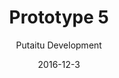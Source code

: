 ---
title: 'Prototype 5'
footer: d27bd9b77239ed4ed6384199c0867d749f549842
sections:
    -
        template: banner
        text: '# Stop Playing / Metabeta game loop'
        color: '#0a56e4'
        theme: dark
    -
        template: richTextSection
        text: "<h2 id=\"stop-playing\">Stop Playing</h2>\n\n<h3 id=\"first-idea\">First idea</h3>\n\n<p>The initial idea was &quot;a game that doesn&#39;t want to be played&quot;. When the game is actively stopping the player from playing the game, and the player has to fight to play the game, it creates a game in itself. Education was part of the game idea, through changing the game in an engine level, players can learn about the technical logics involved in making a game and the terms used in an engine. The inspiration came from the many interesting moments I had when I play around in the engine and see some unintended but logical consequences of my action.</p>\n\n<h3 id=\"background\">Background</h3>\n\n<p>After the group forming, my group members are worried about the game being very niche and boring to most people if we use too many technical terms, so we agreed to add some story elements and make it easier to understand. We story we came up with was that the game doesn&#39;t want to be player because it is unfinished, but the game designer wants the game to be played and therefore programmed some tools for the player to fight against the game.</p>\n\n<p>More specifically, we wanted the player to either find all the missing elements and basically try to build the game again, or to unfix a challenge so it can be playable again (e.g. if the game is about fixing a glass, the player needs to break the glass first if the glass is not borken). All these provide a bit of a backward thinking since the player need to know what the game is supposed to be, and then solve the puzzle by making that game work again</p>\n\n<h3 id=\"prototype-game-loop\">Prototype: game loop</h3>\n\n<p>We then had to decide whether we want the player to fix one game instead of several, and we preferred a ball game as it is easy for the player to know how the game is supposed to be, and what to do to make it playable. We came up with the follow game loop for the prototype:</p>\n\n<p>Try to play the game -&gt; Identify problems-&gt;find the fix-&gt;make the fix-&gt;try to play the game</p>\n\n<p>The problems could be for example missing gravity/collision of the ball, basket being to small, player being too weak to pick up the ball, ball moving too fast, player jumping too high...etc</p>\n\n<p>In our playable prototype we made a sample level where player manipulate collision, gravity and scale to get a ball down from a platform, and then shoot it into a basket.</p>\n\n<h3 id=\"taking-a-detour\">Taking a detour</h3>\n\n<p>We went a bit off track, when we thought that a sensible story is needed to motivate the player to continue the game. We then try to think of a story to answer the question why that player want to fix the game and how the puzzles relate to each other, while being able to stay within the technical limitation and gameplay limitation. It was really tough, and the one we agreed on in the end was a carnival theme: the games, or the puzzles are all carnival games, the score that player gets serves as a supporting goal, and the prize is an ultimate goal.</p>\n\n<p>However, after the feedback we got we realized that the theme and the narrative might not that essential, and its existence limits our exploration of the game mechanics because everything has to make sense in the theme and story context. The amount of work we need to do to convey the theme aesthetically might also be exceeding the scope of the assignment.</p>\n\n<h2 id=\"metabeta\">MetaBeta</h2>\n\n<p>When we decided to remove the narratives, we focused on how to make use of the mechanics we implemented in the technicle prototype. There is no longer limitation that player must get score to reach a final goal in the end of the game, so the levels can stand alone and there is no need to connect them in a story sense, we have more freedom when designing the levels, and the procedure of actions can be more simple and straightforward.</p>\n\n<p>The game experience has been updated to be more focused on the satisfaction of manipulate their surrounding game objects in a metagame level. The game title is therefore also updated. Base on that we have a new game loop:</p>\n\n<p>Orientation-&gt;Find the goal (The door) -&gt;locate the button to activate the door-&gt; find the tool(ball) to activate the door--&gt;activate the door -&gt;reach the door--&gt;proceed to the next area--&gt;Orientation</p>\n\n<p>It is to noted that the above is the designed game loop, from the play test results we can see that players do not necessarily get through the game loop in the same sequence in the beginning of the game loop, even though we were trying to communicate this sequence in the tutorial levels. Some players prefer to find the ball first, and figure out where the button is afterwards, and some activate the button first without knowing where the door is.</p>\n"
meta:
    id: 2968c3a2c2400d2b657525159fc53262745ca355
    parentId: f8d133111ad5ddad52a465c47d7cdbef5923fc8d
    language: en
date: '2016-12-3'
author: 'Putaitu Development'
permalink: /prototype-5/
layout: sectionPage
---